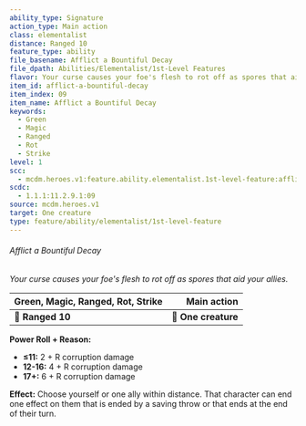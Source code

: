 ```yaml
---
ability_type: Signature
action_type: Main action
class: elementalist
distance: Ranged 10
feature_type: ability
file_basename: Afflict a Bountiful Decay
file_dpath: Abilities/Elementalist/1st-Level Features
flavor: Your curse causes your foe's flesh to rot off as spores that aid your allies.
item_id: afflict-a-bountiful-decay
item_index: 09
item_name: Afflict a Bountiful Decay
keywords:
  - Green
  - Magic
  - Ranged
  - Rot
  - Strike
level: 1
scc:
  - mcdm.heroes.v1:feature.ability.elementalist.1st-level-feature:afflict-a-bountiful-decay
scdc:
  - 1.1.1:11.2.9.1:09
source: mcdm.heroes.v1
target: One creature
type: feature/ability/elementalist/1st-level-feature
---
```


###### Afflict a Bountiful Decay

*Your curse causes your foe's flesh to rot off as spores that aid your allies.*

| **Green, Magic, Ranged, Rot, Strike** |     **Main action** |
| ------------------------------------- | ------------------: |
| **📏 Ranged 10**                      | **🎯 One creature** |

**Power Roll + Reason:**

- **≤11:** 2 + R corruption damage
- **12-16:** 4 + R corruption damage
- **17+:** 6 + R corruption damage

**Effect:** Choose yourself or one ally within distance. That character can end one effect on them that is ended by a saving throw or that ends at the end of their turn.
